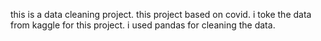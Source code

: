 this is a data cleaning project. this project based on covid. i toke the data from kaggle for this project. i used pandas for cleaning the data.
